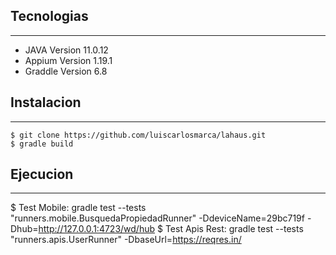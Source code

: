 
## Tecnologias
***

* JAVA Version 11.0.12 
* Appium Version 1.19.1
* Graddle Version 6.8

## Instalacion
***

```
$ git clone https://github.com/luiscarlosmarca/lahaus.git
$ gradle build

```
## Ejecucion
***
$ Test Mobile: gradle test --tests "runners.mobile.BusquedaPropiedadRunner" -DdeviceName=29bc719f -Dhub=http://127.0.0.1:4723/wd/hub
$ Test Apis Rest: gradle test --tests "runners.apis.UserRunner" -DbaseUrl=https://reqres.in/

